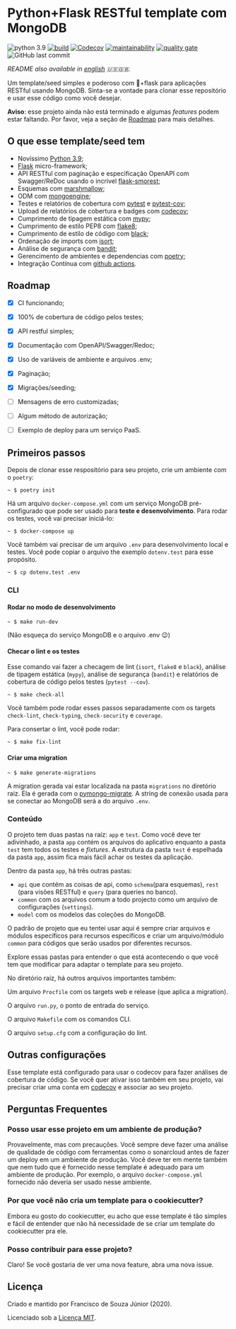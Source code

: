 # Python+Flask RESTful template com MongoDB
![python 3.9](https://img.shields.io/badge/python-3.9-blue)
[![build](https://img.shields.io/github/workflow/status/fsjunior/python-flask-restful-mongodb-template/build)](https://github.com/fsjunior/python-flask-restful-mongodb-template/actions?query=workflow%3Abuild)
[![Codecov](https://img.shields.io/codecov/c/gh/fsjunior/python-flask-restful-mongodb-template)](https://codecov.io/gh/fsjunior/python-flask-restful-mongodb-template)
[![maintainability](https://img.shields.io/codeclimate/maintainability/fsjunior/python-flask-restful-mongodb-template)](https://codeclimate.com/github/fsjunior/python-flask-restful-mongodb-template)
[![quality gate](https://img.shields.io/sonar/quality_gate/fsjunior_python-flask-restful-mongodb-template?server=https%3A%2F%2Fsonarcloud.io)](https://sonarcloud.io/dashboard?id=fsjunior_python-flask-restful-mongodb-template)
![GitHub last commit](https://img.shields.io/github/last-commit/fsjunior/python-flask-restful-mongodb-template)

*README also available in [english](README.md) 🇺🇸🇬🇧.*

Um template/seed simples e poderoso com 🐍+flask para aplicações RESTful usando MongoDB. 
Sinta-se a vontade para clonar esse repositório e usar esse código como você desejar. 

**Aviso**: esse projeto ainda não está terminado e algumas *features* podem estar faltando. 
Por favor, veja a seção de [Roadmap](#roadmap) para mais detalhes.


## O que esse template/seed tem 

- Novíssimo [Python 3.9](https://docs.python.org/3.9/whatsnew/3.9.html);
- [Flask](flask.palletsprojects.com) micro-framework;
- API RESTful com paginação e especificação OpenAPI com Swagger/ReDoc usando o incrível  [flask-smorest](https://flask-smorest.readthedocs.io/en/latest/);
- Esquemas com [marshmallow](https://marshmallow.readthedocs.io/en/stable/);
- ODM com [mongoengine](http://mongoengine.org/);
- Testes e relatórios de cobertura com [pytest](https://docs.pytest.org/en/stable/) e [pytest-cov](https://github.com/pytest-dev/pytest-cov);
- Upload de relatórios de cobertura e badges com [codecov](https://codecov.io/);
- Cumprimento de tipagem estática com [mypy](https://github.com/python/mypy);
- Cumprimento de estilo PEP8 com [flake8](https://gitlab.com/pycqa/flake8);
- Cumprimento de estilo de código com [black](https://github.com/psf/black);
- Ordenação de imports com [isort](https://pypi.org/project/isort/);
- Análise de segurança com [bandit](https://github.com/PyCQA/bandit);
- Gerencimento de ambientes e dependencias com [poetry](https://python-poetry.org/);
- Integração Contínua com [github actions](https://github.com/features/actions).

## Roadmap

- [x] CI funcionando;
- [x] 100% de cobertura de código pelos testes;
- [x] API restful simples;
- [x] Documentação com OpenAPI/Swagger/Redoc;
- [x] Uso de variáveis de ambiente e arquivos .env;
- [x] Paginação;
- [x] Migrações/seeding;
- [ ] Mensagens de erro customizadas;
- [ ] Algum método de autorização;
- [ ] Exemplo de deploy para um serviço PaaS.


## Primeiros passos

Depois de clonar esse respositório para seu projeto, crie um ambiente com o `poetry`:

```shell
~ $ poetry init
```

Há um arquivo `docker-compose.yml` com um serviço MongoDB pré-configurado que pode ser usado
para **teste e desenvolvimento**. Para rodar os testes, você vai precisar iniciá-lo: 

```shell
~ $ docker-compose up
```

Você também vai precisar de um arquivo `.env` para desenvolvimento local e testes.
Você pode copiar o arquivo the exemplo `dotenv.test` para esse propósito.

```shell
~ $ cp dotenv.test .env
```

### CLI

#### Rodar no modo de desenvolvimento

```shell
~ $ make run-dev
```

(Não esqueça do serviço MongoDB e o arquivo .env 😉)

#### Checar o lint e os testes

Esse comando vai fazer a checagem de lint (`isort`, `flake8` e `black`), análise de tipagem
estática (`mypy`), análise de segurança (`bandit`) e relatórios de cobertura de código pelos
testes (`pytest --cov`). 

```shell
~ $ make check-all
```

Você também pode rodar esses passos separadamente com os targets `check-lint`, `check-typing`, `check-security` 
e `coverage`. 

Para consertar o lint, você pode rodar:

```shell
~ $ make fix-lint
```

#### Criar uma migration

```shell
~ $ make generate-migrations
```

A migration gerada vai estar localizada na pasta `migrations` no diretório raiz. 
Ela é gerada com o [pymongo-migrate](https://github.com/stxnext/pymongo-migrate). 
A string de conexão usada para se conectar ao MongoDB será a do arquivo `.env`.


### Conteúdo

O projeto tem duas pastas na raíz: `app` e `test`. Como você deve ter adivinhado, a pasta `app`
contém os arquivos do aplicativo enquanto a pasta `test` tem todos os testes e *fixtures*.
A estrutura da pasta `test` é espelhada da pasta `app`, assim fica mais fácil achar os testes
da aplicação.

Dentro da pasta `app`, há três outras pastas: 

- `api` que contém as coisas de api, como `schema`(para esquemas), `rest` (para visões 
RESTful) e `query` (para queries no banco).
- `common` com os arquivos comum a todo projecto como um arquivo de configurações (`settings`).
- `model` com os modelos das coleções do MongoDB.

O padrão de projeto que eu tentei usar aqui é sempre criar arquivos e módulos específicos 
para recursos específicos e criar um arquivo/módulo `common` para códigos que serão usados
por diferentes recursos.

Explore essas pastas para entender o que está acontecendo o que você tem que modificar para
adaptar o template para seu projeto.

No diretório raíz, há outros arquivos importantes também:

Um arquivo `Procfile` com os targets web e release (que aplica a migration).

O arquivo `run.py`, o ponto de entrada do serviço.

O arquivo `Makefile` com os comandos CLI.

O arquivo `setup.cfg` com a configuração do lint.

## Outras configurações

Esse template está configurado para usar o codecov para fazer análises de cobertura de 
código. Se você quer ativar isso também em seu projeto, vai precisar criar uma conta
 em [codecov](https://codecov.io/) e associar ao seu projeto.


## Perguntas Frequentes

### Posso usar esse projeto em um ambiente de produção?

Provavelmente, mas com precauções. Você sempre deve fazer uma análise de qualidade de código
com ferramentas como o sonarcloud antes de fazer um deploy em um ambiente de produção. 
Você deve ter em mente também que nem tudo que é fornecido nesse template é adequado para
um ambiente de produção. Por exemplo, o arquivo `docker-compose.yml` fornecido não 
deveria ser usado nesse ambiente.

### Por que você não cria um template para o cookiecutter?

Embora eu gosto do cookiecutter, eu acho que esse template é tão simples e fácil de entender que não há necessidade de se criar um template do cookiecutter pra ele.

### Posso contribuir para esse projeto?

Claro! Se você gostaria de ver uma nova feature, abra uma nova issue.

## Licença

Criado e mantido por Francisco de Souza Júnior (2020).

Licenciado sob a [Licença MIT](https://github.com/fsjunior/python-flask-restful-mongodb-template/blob/main/LICENSE).